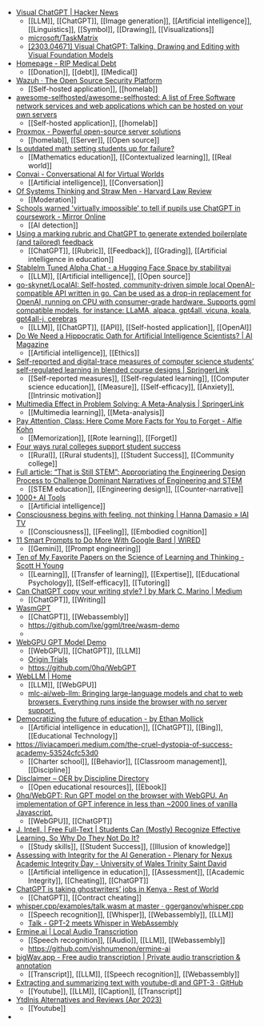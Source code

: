- [Visual ChatGPT | Hacker News](https://news.ycombinator.com/item?id=35090163)
	- [[LLM]], [[ChatGPT]], [[Image generation]], [[Artificial intelligence]], [[Linguistics]], [[Symbol]], [[Drawing]], [[Visualizations]]
	- [microsoft/TaskMatrix](https://github.com/microsoft/TaskMatrix)
	- [[2303.04671] Visual ChatGPT: Talking, Drawing and Editing with Visual Foundation Models](https://arxiv.org/abs/2303.04671)
- [Homepage - RIP Medical Debt](https://ripmedicaldebt.org/)
	- [[Donation]], [[debt]], [[Medical]]
- [Wazuh · The Open Source Security Platform](https://wazuh.com/)
	- [[Self-hosted application]], [[homelab]]
- [awesome-selfhosted/awesome-selfhosted: A list of Free Software network services and web applications which can be hosted on your own servers](https://github.com/awesome-selfhosted/awesome-selfhosted)
	- [[Self-hosted application]], [[homelab]]
- [Proxmox - Powerful open-source server solutions](https://www.proxmox.com/en/)
	- [[homelab]], [[Server]], [[Open source]]
- [Is outdated math setting students up for failure?](https://scrippsnews.com/stories/is-outdated-math-setting-students-up-for-failure/)
	- [[Mathematics education]], [[Contextualized learning]], [[Real world]]
- [Convai - Conversational AI for Virtual Worlds](https://convai.com/)
	- [[Artificial intelligence]], [[Conversation]]
- [Of Systems Thinking and Straw Men - Harvard Law Review](https://harvardlawreview.org/forum/vol-136/of-systems-thinking-and-straw-men/)
	- [[Moderation]]
- [Schools warned 'virtually impossible' to tell if pupils use ChatGPT in coursework - Mirror Online](https://www.mirror.co.uk/news/politics/schools-warned-virtually-impossible-tell-29764156)
	- [[AI detection]]
- [Using a marking rubric and ChatGPT to generate extended boilerplate (and tailored) feedback](https://mediacentral.ucl.ac.uk/Play/96738)
	- [[ChatGPT]], [[Rubric]], [[Feedback]], [[Grading]], [[Artificial intelligence in education]]
- [Stablelm Tuned Alpha Chat - a Hugging Face Space by stabilityai](https://huggingface.co/spaces/stabilityai/stablelm-tuned-alpha-chat)
	- [[LLM]], [[Artificial intelligence]], [[Open source]]
- [go-skynet/LocalAI: Self-hosted, community-driven simple local OpenAI-compatible API written in go. Can be used as a drop-in replacement for OpenAI, running on CPU with consumer-grade hardware. Supports ggml compatible models, for instance: LLaMA, alpaca, gpt4all, vicuna, koala, gpt4all-j, cerebras](https://github.com/go-skynet/LocalAI)
	- [[LLM]], [[ChatGPT]], [[API]], [[Self-hosted application]], [[OpenAI]]
- [Do We Need a Hippocratic Oath for Artificial Intelligence Scientists? | AI Magazine](https://ojs.aaai.org/aimagazine/index.php/aimagazine/article/view/15090)
	- [[Artificial intelligence]], [[Ethics]]
- [Self-reported and digital-trace measures of computer science students’ self-regulated learning in blended course designs | SpringerLink](https://link.springer.com/article/10.1007/s10639-023-11698-5)
	- [[Self-reported measures]], [[Self-regulated learning]], [[Computer science education]], [[Measure]], [[Self-efficacy]], [[Anxiety]], [[Intrinsic motivation]]
- [Multimedia Effect in Problem Solving: A Meta-Analysis | SpringerLink](https://link.springer.com/article/10.1007/s10648-021-09610-z)
	- [[Multimedia learning]], [[Meta-analysis]]
- [Pay Attention, Class: Here Come More Facts for You to Forget - Alfie Kohn](https://www.alfiekohn.org/blogs/fuhgeddaboudit/)
	- [[Memorization]], [[Rote learning]], [[Forget]]
- [Four ways rural colleges support student success](https://www.insidehighered.com/news/student-success/academic-life/2023/04/20/rural-community-colleges-rising-challenge)
	- [[Rural]], [[Rural students]], [[Student Success]], [[Community college]]
- [Full article: “That is Still STEM”: Appropriating the Engineering Design Process to Challenge Dominant Narratives of Engineering and STEM](https://www.tandfonline.com/doi/full/10.1080/07370008.2022.2156512)
	- [[STEM education]], [[Engineering design]], [[Counter-narrative]]
- [1000+ AI Tools](https://doc.clickup.com/37456139/p/h/13q28b-4064/57302c5fb900c0f)
	- [[Artificial intelligence]]
- [Consciousness begins with feeling, not thinking | Hanna Damasio » IAI TV](https://iai.tv/articles/consciousness-begins-with-feelings-hanna-damasio-auid-2462)
	- [[Consciousness]], [[Feeling]], [[Embodied cognition]]
- [11 Smart Prompts to Do More With Google Bard | WIRED](https://www.wired.com/story/11-better-prompts-google-bard/)
	- [[Gemini]], [[Prompt engineering]]
- [Ten of My Favorite Papers on the Science of Learning and Thinking - Scott H Young](https://www.scotthyoung.com/blog/2023/04/11/favorite-papers-science-of-learning/)
	- [[Learning]], [[Transfer of learning]], [[Expertise]], [[Educational Psychology]], [[Self-efficacy]], [[Tutoring]]
- [Can ChatGPT copy your writing style? | by Mark C. Marino | Medium](https://markcmarino.medium.com/can-chatgpt-copy-your-writing-style-fe0236fa247f)
	- [[ChatGPT]], [[Writing]]
- [WasmGPT](https://lxe.co/wasmgpt/)
	- [[ChatGPT]], [[Webassembly]]
	- https://github.com/lxe/ggml/tree/wasm-demo
	-
- [WebGPU GPT Model Demo](https://www.kmeans.org/)
	- [[WebGPU]], [[ChatGPT]], [[LLM]]
	- [Origin Trials](https://developer.chrome.com/origintrials/#/view_trial/118219490218475521)
	- https://github.com/0hq/WebGPT
- [WebLLM | Home](https://mlc.ai/web-llm/)
	- [[LLM]], [[WebGPU]]
	- [mlc-ai/web-llm: Bringing large-language models and chat to web browsers. Everything runs inside the browser with no server support.](https://github.com/mlc-ai/web-llm)
- [Democratizing the future of education - by Ethan Mollick](https://www.oneusefulthing.org/p/democratizing-the-future-of-education)
	- [[Artificial intelligence in education]], [[ChatGPT]], [[Bing]], [[Educational Technology]]
- https://liviacamperi.medium.com/the-cruel-dystopia-of-success-academy-53524cfc53d0
	- [[Charter school]], [[Behavior]], [[Classroom management]], [[Discipline]]
- [Disclaimer – OER by Discipline Directory](https://opentextbc.ca/oerdiscipline/front-matter/disclaimer/)
	- [[Open educational resources]], [[Ebook]]
- [0hq/WebGPT: Run GPT model on the browser with WebGPU. An implementation of GPT inference in less than ~2000 lines of vanilla Javascript.](https://github.com/0hq/WebGPT)
	- [[WebGPU]], [[ChatGPT]]
- [J. Intell. | Free Full-Text | Students Can (Mostly) Recognize Effective Learning, So Why Do They Not Do It?](https://www.mdpi.com/2079-3200/10/4/127)
	- [[Study skills]], [[Student Success]], [[Illusion of knowledge]]
- [Assessing with Integrity for the AI Generation - Plenary for Nexus Academic Integrity Day - University of Wales Trinity Saint David](https://www.slideshare.net/ThomasLancaster/assessing-with-integrity-for-the-ai-generation-plenary-for-nexus-academic-integrity-day-university-of-wales-trinity-saint-david)
	- [[Artificial intelligence in education]], [[Assessment]], [[Academic Integrity]], [[Cheating]], [[ChatGPT]]
- [ChatGPT is taking ghostwriters’ jobs in Kenya - Rest of World](https://restofworld.org/2023/chatgpt-taking-kenya-ghostwriters-jobs/)
	- [[ChatGPT]], [[Contract cheating]]
- [whisper.cpp/examples/talk.wasm at master · ggerganov/whisper.cpp](https://github.com/ggerganov/whisper.cpp/tree/master/examples/talk.wasm)
	- [[Speech recognition]], [[Whisper]], [[Webassembly]], [[LLM]]
	- [Talk - GPT-2 meets Whisper in WebAssembly](https://whisper.ggerganov.com/talk/)
- [Ermine.ai | Local Audio Transcription](https://www.ermine.ai/)
	- [[Speech recognition]], [[Audio]], [[LLM]], [[Webassembly]]
	- https://github.com/vishnumenon/ermine-ai
- [bigWav.app - Free audio transcription | Private audio transcription & annotation](https://bigwav.app/)
	- [[Transcript]], [[LLM]], [[Speech recognition]], [[Webassembly]]
- [Extracting and summarizing text with youtube-dl and GPT-3 · GitHub](https://gist.github.com/simonw/9932c6f10e241cfa6b19a4e08b283ca9)
	- [[Youtube]], [[LLM]], [[Caption]], [[Transcript]]
- [Ytdlnis Alternatives and Reviews (Apr 2023)](https://www.libhunt.com/r/ytdlnis)
	- [[Youtube]]
-